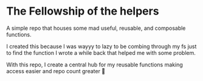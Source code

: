 # The Fellowship of the helpers

A simple repo that houses some mad useful, reusable, and composable functions.

I created this because I was wayyy to lazy to be combing through my fs just to find the function I wrote a while back that helped me with some problem.

With this repo, I create a central hub for my reusable functions making access easier and repo count greater 🙂
